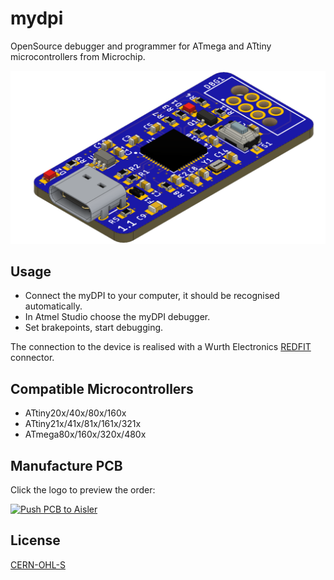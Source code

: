# mydpi
OpenSource debugger and programmer for ATmega and ATtiny microcontrollers from Microchip.

<p align="center">
  <img width="512" src="/renders/20200423_myDPI_V1.1.png">
</p>

## Usage
+ Connect the myDPI to your computer, it should be recognised automatically. 
+ In Atmel Studio choose the myDPI debugger.
+ Set brakepoints, start debugging.

The connection to the device is realised with a Wurth Electronics [REDFIT](https://www.we-online.com/web/en/electronic_components/produkte_pb/produktinnovationen/redfit.php)
connector.

## Compatible Microcontrollers
+ ATtiny20x/40x/80x/160x
+ ATtiny21x/41x/81x/161x/321x
+ ATmega80x/160x/320x/480x

## Manufacture PCB
Click the logo to preview the order:

[![Push PCB to Aisler](https://cdn.aisler.net/packs/static/e01c7ccf5352ef837a15.png)](https://aisler.net/p/new?url=https://raw.githubusercontent.com/jrzwee/mydpi/master/hardware/mydpi.brd&ref=github)

## License
[CERN-OHL-S](https://ohwr.org/cern_ohl_s_v2.pdf)
